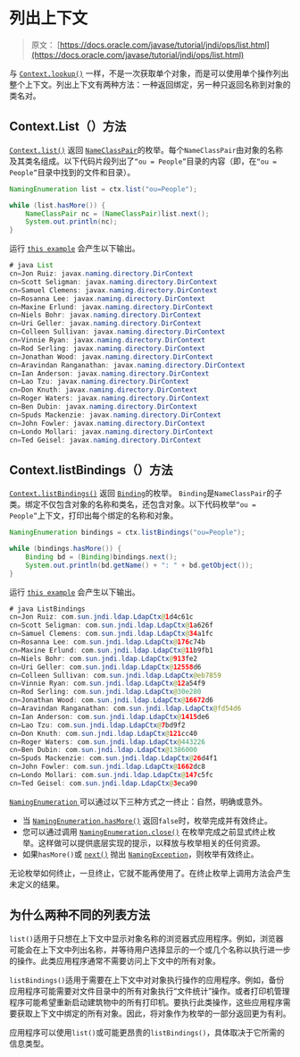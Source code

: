 # 列出上下文

> 原文： [https://docs.oracle.com/javase/tutorial/jndi/ops/list.html](https://docs.oracle.com/javase/tutorial/jndi/ops/list.html)

与 [`Context.lookup()`](https://docs.oracle.com/javase/8/docs/api/javax/naming/Context.html#lookup-javax.naming.Name-) 一样，不是一次获取单个对象，而是可以使用单个操作列出整个上下文。列出上下文有两种方法：一种返回绑定，另一种只返回名称到对象的类名对。

## Context.List（）方法

[`Context.list()`](https://docs.oracle.com/javase/8/docs/api/javax/naming/Context.html#list-javax.naming.Name-) 返回 [`NameClassPair`](https://docs.oracle.com/javase/8/docs/api/javax/naming/NameClassPair.html)的枚举。每个`NameClassPair`由对象的名称及其类名组成。以下代码片段列出了`“ou = People”`目录的内容（即，在`“ou = People”`目录中找到的文件和目录）。

```java
NamingEnumeration list = ctx.list("ou=People");

while (list.hasMore()) {
    NameClassPair nc = (NameClassPair)list.next();
    System.out.println(nc);
}

```

运行 [`this example`](examples/List.java) 会产生以下输出。

```java
# java List
cn=Jon Ruiz: javax.naming.directory.DirContext
cn=Scott Seligman: javax.naming.directory.DirContext
cn=Samuel Clemens: javax.naming.directory.DirContext
cn=Rosanna Lee: javax.naming.directory.DirContext
cn=Maxine Erlund: javax.naming.directory.DirContext
cn=Niels Bohr: javax.naming.directory.DirContext
cn=Uri Geller: javax.naming.directory.DirContext
cn=Colleen Sullivan: javax.naming.directory.DirContext
cn=Vinnie Ryan: javax.naming.directory.DirContext
cn=Rod Serling: javax.naming.directory.DirContext
cn=Jonathan Wood: javax.naming.directory.DirContext
cn=Aravindan Ranganathan: javax.naming.directory.DirContext
cn=Ian Anderson: javax.naming.directory.DirContext
cn=Lao Tzu: javax.naming.directory.DirContext
cn=Don Knuth: javax.naming.directory.DirContext
cn=Roger Waters: javax.naming.directory.DirContext
cn=Ben Dubin: javax.naming.directory.DirContext
cn=Spuds Mackenzie: javax.naming.directory.DirContext
cn=John Fowler: javax.naming.directory.DirContext
cn=Londo Mollari: javax.naming.directory.DirContext
cn=Ted Geisel: javax.naming.directory.DirContext

```

## Context.listBindings（）方法

[`Context.listBindings()`](https://docs.oracle.com/javase/8/docs/api/javax/naming/Context.html#listBindings-javax.naming.Name-) 返回 [`Binding`](https://docs.oracle.com/javase/8/docs/api/javax/naming/Binding.html)的枚举。 `Binding`是`NameClassPair`的子类。绑定不仅包含对象的名称和类名，还包含对象。以下代码枚举`“ou = People”`上下文，打印出每个绑定的名称和对象。

```java
NamingEnumeration bindings = ctx.listBindings("ou=People");

while (bindings.hasMore()) {
    Binding bd = (Binding)bindings.next();
    System.out.println(bd.getName() + ": " + bd.getObject());
}

```

运行 [`this example`](examples/ListBindings.java) 会产生以下输出。

```java
# java ListBindings
cn=Jon Ruiz: com.sun.jndi.ldap.LdapCtx@1d4c61c
cn=Scott Seligman: com.sun.jndi.ldap.LdapCtx@1a626f
cn=Samuel Clemens: com.sun.jndi.ldap.LdapCtx@34a1fc
cn=Rosanna Lee: com.sun.jndi.ldap.LdapCtx@176c74b
cn=Maxine Erlund: com.sun.jndi.ldap.LdapCtx@11b9fb1
cn=Niels Bohr: com.sun.jndi.ldap.LdapCtx@913fe2
cn=Uri Geller: com.sun.jndi.ldap.LdapCtx@12558d6
cn=Colleen Sullivan: com.sun.jndi.ldap.LdapCtx@eb7859
cn=Vinnie Ryan: com.sun.jndi.ldap.LdapCtx@12a54f9
cn=Rod Serling: com.sun.jndi.ldap.LdapCtx@30e280
cn=Jonathan Wood: com.sun.jndi.ldap.LdapCtx@16672d6
cn=Aravindan Ranganathan: com.sun.jndi.ldap.LdapCtx@fd54d6
cn=Ian Anderson: com.sun.jndi.ldap.LdapCtx@1415de6
cn=Lao Tzu: com.sun.jndi.ldap.LdapCtx@7bd9f2
cn=Don Knuth: com.sun.jndi.ldap.LdapCtx@121cc40
cn=Roger Waters: com.sun.jndi.ldap.LdapCtx@443226
cn=Ben Dubin: com.sun.jndi.ldap.LdapCtx@1386000
cn=Spuds Mackenzie: com.sun.jndi.ldap.LdapCtx@26d4f1
cn=John Fowler: com.sun.jndi.ldap.LdapCtx@1662dc8
cn=Londo Mollari: com.sun.jndi.ldap.LdapCtx@147c5fc
cn=Ted Geisel: com.sun.jndi.ldap.LdapCtx@3eca90

```

[`NamingEnumeration` ](https://docs.oracle.com/javase/8/docs/api/javax/naming/NamingEnumeration.html)可以通过以下三种方式之一终止：自然，明确或意外。

*   当 [`NamingEnumeration.hasMore()`](https://docs.oracle.com/javase/8/docs/api/javax/naming/NamingEnumeration.html#hasMore--) 返回`false`时，枚举完成并有效终止。
*   您可以通过调用 [`NamingEnumeration.close()`](https://docs.oracle.com/javase/8/docs/api/javax/naming/NamingEnumeration.html#close--) 在枚举完成之前显式终止枚举。这样做可以提供底层实现的提示，以释放与枚举相关的任何资源。
*   如果`hasMore()`或 [`next()`](https://docs.oracle.com/javase/8/docs/api/javax/naming/NamingEnumeration.html#next--) 抛出 [`NamingException`](https://docs.oracle.com/javase/8/docs/api/javax/naming/NamingException.html)，则枚举有效终止。

无论枚举如何终止，一旦终止，它就不能再使用了。在终止枚举上调用方法会产生未定义的结果。

## 为什么两种不同的列表方法

`list()`适用于只想在上下文中显示对象名称的浏览器式应用程序。例如，浏览器可能会在上下文中列出名称，并等待用户选择显示的一个或几个名称以执行进一步的操作。此类应用程序通常不需要访问上下文中的所有对象。

`listBindings()`适用于需要在上下文中对对象执行操作的应用程序。例如，备份应用程序可能需要对文件目录中的所有对象执行“文件统计”操作。或者打印机管理程序可能希望重新启动建筑物中的所有打印机。要执行此类操作，这些应用程序需要获取上下文中绑定的所有对象。因此，将对象作为枚举的一部分返回更为有利。

应用程序可以使用`list()`或可能更昂贵的`listBindings()`，具体取决于它所需的信息类型。